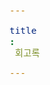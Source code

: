 ```yaml
---
title: 회고록
---
```


<div id="postings"></div>

<script>
    function add_posting(url, image, title, des)
    {
        let main = document.getElementById('postings');

        let obj = document.createElement('a');
        obj.setAttribute('class', 'posting');
        let url_ = "https://giana-blog.netlify.app/" + url + "/";
        obj.setAttribute('href', url_);

        let div = document.createElement('div');
        let preimage = document.createElement('img');
        preimage.setAttribute('class', 'preimg');
        preimage.setAttribute('src', "https://giana-blog.netlify.app/assets/"+image);
        obj.appendChild(preimage);

        div.setAttribute('class', 'post-body');
        let h1 = document.createElement('h1');
        h1.setAttribute('class', "post-title");
        h1.innerText = title;
        div.appendChild(h1);

        let span = document.createElement('span');
        span.innerText = des;
        div.appendChild(span);
        obj.appendChild(div);
        main.appendChild(obj);
    }

    add_posting('kakaodev2022-회고록' , 'kakaodev2022.webp', 'if(kakao)dev 2022 - 회고', 
    '2022년 대규모 서버 장애 이후 처음 열린 카카오 개발 컨퍼런스에 참여한 회고록을 작성했습니다. 카카오뱅크의 세션에 주목했습니다.');
    add_posting('Tech-Verse-2022-회고록' , 'tech-verse.png', 'Tech-Verse 2022 - 회고', 
    'Yahoo와 Line의 공동 컨퍼런스인 Tech-Verse를 보고 회고록을 작성했습니다. 블록체인과 Line Pay 위주로 정리했습니다.');
    add_posting('정보보호-동아리-연합-KUCIS-호남권역-대표-후기' , 'kucis.jpeg', '정보보호 동아리 연합 KUCIS - 호남권역 대표 후기', 
    '정보보호 동아리 연합 KUCIS의 호남 권역 대표가 끝나고 프로젝트의 홍보와 체계의 중요성에 대해 깊게 생각해보았습니다.');
    add_posting('2022년-회고' , '2022.jpg', '2022년을 회고하며', 
    '지나간 2022년을 회고하는 시간을 가졌습니다.');
</script>
    


<style>
    .post-body
    {
        display:grid;
        place-items: center normal;
        padding: 2vw 0vw;
    }
    .posting
    {
        display: flex;
        justify-content: flex-start;
        margin: 4.5vw 5vw;
    }
    .preimg
    {
        display: inline-block;
        width: 16vw;
        height: 16vw;
        border-radius: 10px;
        margin: 0em 0em;
        margin-right: 3vw;
        vertical-align: middle;
    }
    span
    {
        display: block;
        font-size: 1.5vw;
    }
    h1
    {
        font-size: 2.5vw;
        margin-top:0em;
    }
</style>